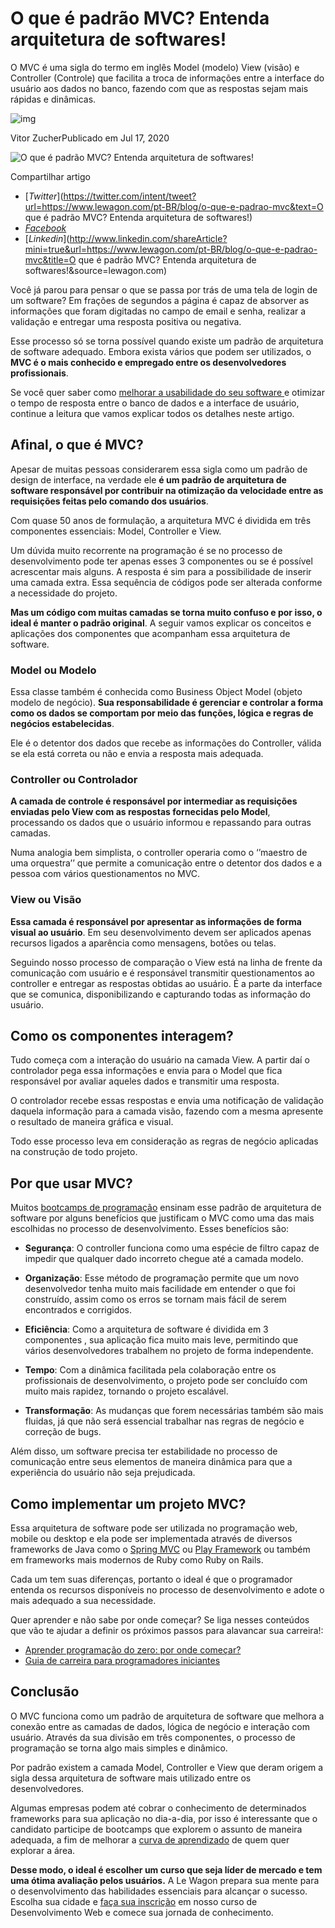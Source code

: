 # O que é padrão MVC? Entenda arquitetura de softwares!

O MVC é uma sigla do termo em inglês Model (modelo) View (visão) e Controller (Controle) que facilita a troca de informações entre a interface do usuário aos dados no banco, fazendo com que as respostas sejam mais rápidas e dinâmicas.

![img](https://res.cloudinary.com/wagon/image/upload/c_fill,h_40,q_auto,w_40/v1595013216/qffcs1hionbb2pp0b9ig.webp)

Vitor ZucherPublicado em Jul 17, 2020

![O que é padrão MVC? Entenda arquitetura de softwares!](https://res.cloudinary.com/wagon/image/upload/c_fill,g_face,h_460,q_auto,w_488/v1595013950/vxtwmd65bynjso3oagj5.webp)

Compartilhar artigo

- [*Twitter*](https://twitter.com/intent/tweet?url=https://www.lewagon.com/pt-BR/blog/o-que-e-padrao-mvc&text=O que é padrão MVC? Entenda arquitetura de softwares!)
- [*Facebook*](https://www.facebook.com/sharer/sharer.php?u=https://www.lewagon.com/pt-BR/blog/o-que-e-padrao-mvc)
- [*Linkedin*](http://www.linkedin.com/shareArticle?mini=true&url=https://www.lewagon.com/pt-BR/blog/o-que-e-padrao-mvc&title=O que é padrão MVC? Entenda arquitetura de softwares!&source=lewagon.com)

Você já parou para pensar o que se passa por trás de uma tela de login de um software? Em frações de segundos a página é capaz de absorver as informações que foram digitadas no campo de email e senha, realizar a validação e entregar uma resposta positiva ou negativa. 



Esse processo só se torna possível quando existe um padrão de arquitetura de software adequado. Embora exista vários que podem ser utilizados, o **MVC é o mais conhecido e empregado entre os desenvolvedores profissionais**.



Se você quer saber como [melhorar a usabilidade do seu software ](https://endeavor.org.br/estrategia-e-gestao/usabilidade/)e otimizar o tempo de resposta entre o banco de dados e a interface de usuário, continue a leitura que vamos explicar todos os detalhes neste artigo. 



## Afinal, o que é MVC?

Apesar de muitas pessoas considerarem essa sigla como um padrão de design de interface, na verdade ele **é um padrão de arquitetura de software responsável por contribuir na otimização da velocidade entre as requisições feitas pelo comando dos usuários**. 



Com quase 50 anos de formulação, a arquitetura MVC é dividida em três componentes essenciais: Model, Controller e View. 



Um dúvida muito recorrente na programação é se no processo de desenvolvimento pode ter apenas esses 3 componentes ou se é possível acrescentar mais alguns. A resposta é sim para a possibilidade de inserir uma camada extra. Essa sequência de códigos pode ser alterada conforme a necessidade do projeto. 



**Mas um código com muitas camadas se torna muito confuso e por isso, o ideal é manter o padrão original**. A seguir vamos explicar os conceitos e aplicações dos componentes que acompanham essa arquitetura de software.



### Model ou Modelo 

Essa classe também é conhecida como Business Object Model (objeto modelo de negócio). **Sua responsabilidade é gerenciar e controlar a forma como os dados se comportam por meio das funções, lógica e regras de negócios estabelecidas**. 



Ele é o detentor dos dados que recebe as informações do Controller, válida se ela está correta ou não e envia a resposta mais adequada. 



### Controller ou Controlador

**A camada de controle é responsável por intermediar as requisições enviadas pelo View com as respostas fornecidas pelo Model**, processando os dados que o usuário informou e repassando para outras camadas. 



Numa analogia bem simplista, o controller operaria como o ‘’maestro de uma orquestra’’ que permite a comunicação entre o detentor dos dados e a pessoa com vários questionamentos no MVC. 



### View ou Visão

**Essa camada é responsável por apresentar as informações de forma visual ao usuário**. Em seu desenvolvimento devem ser aplicados apenas recursos ligados a aparência como mensagens, botões ou telas. 



Seguindo nosso processo de comparação o View está na linha de frente da comunicação com usuário e é responsável transmitir questionamentos ao controller e entregar as respostas obtidas ao usuário. É a parte da interface que se comunica, disponibilizando e capturando todas as informação do usuário.



## Como os componentes interagem?

Tudo começa com a interação do usuário na camada View. A partir daí o controlador pega essa informações e envia para o Model que fica responsável por avaliar aqueles dados e transmitir uma resposta. 



O controlador recebe essas respostas e envia uma notificação de validação daquela informação para a camada visão, fazendo com a mesma apresente o resultado de maneira gráfica e visual.



Todo esse processo leva em consideração as regras de negócio aplicadas na construção de todo projeto.



## Por que usar MVC?

Muitos [bootcamps de programação](https://www.lewagon.com/pt-BR/blog/bootcamps-programação-funcionam) ensinam esse padrão de arquitetura de software por alguns benefícios que justificam o MVC como uma das mais escolhidas no processo de desenvolvimento. Esses benefícios são: 



- **Segurança**: O controller funciona como uma espécie de filtro capaz de impedir que qualquer dado incorreto chegue até a camada modelo. 

- **Organização**: Esse método de programação permite que um novo desenvolvedor tenha muito mais facilidade em entender o que foi construído, assim como os erros se tornam mais fácil de serem encontrados e corrigidos.

- **Eficiência**: Como a arquitetura de software é dividida em 3 componentes , sua aplicação fica muito mais leve, permitindo que vários desenvolvedores trabalhem no projeto de forma independente.

- **Tempo**: Com a dinâmica facilitada pela colaboração entre os profissionais de desenvolvimento, o projeto pode ser concluído com muito mais rapidez, tornando o projeto escalável.  

- **Transformação**: As mudanças que forem necessárias também são mais fluidas, já que não será essencial trabalhar nas regras de negócio e correção de bugs.

  

Além disso, um software precisa ter estabilidade no processo de comunicação entre seus elementos de maneira dinâmica para que a experiência do usuário não seja prejudicada. 



## Como implementar um projeto MVC?

Essa arquitetura de software pode ser utilizada no programação web, mobile ou desktop e ela pode ser implementada através de diversos frameworks de Java como o [Spring MVC](https://docs.spring.io/spring/docs/current/spring-framework-reference/web.html#mvc) ou [Play Framework](https://www.playframework.com/) ou também em frameworks mais modernos de Ruby como Ruby on Rails.



Cada um tem suas diferenças, portanto o ideal é que o programador entenda os recursos disponíveis no processo de desenvolvimento e adote o mais adequado a sua necessidade. 



Quer aprender e não sabe por onde começar? Se liga nesses conteúdos que vão te ajudar a definir os próximos passos para alavancar sua carreira!:



- [Aprender programação do zero: por onde começar?](https://www.lewagon.com/pt-BR/blog/aprender-programacao-do-zero-por-onde-comecar)
- [Guia de carreira para programadores iniciantes
  ](https://www.lewagon.com/pt-BR/blog/guia-de-carreira-programador-iniciante)

## Conclusão 

O MVC funciona como um padrão de arquitetura de software que melhora a conexão entre as camadas de dados, lógica de negócio e interação com usuário. Através da sua divisão em três componentes, o processo de programação se torna algo mais simples e dinâmico.



Por padrão existem a camada Model, Controller e View que deram origem a sigla dessa arquitetura de software mais utilizado entre os desenvolvedores.  



Algumas empresas podem até cobrar o conhecimento de determinados frameworks para sua aplicação no dia-a-dia, por isso é interessante que o candidato participe de bootcamps que explorem o assunto de maneira adequada, a fim de melhorar a [curva de aprendizado](https://www.lewagon.com/pt-BR/blog/aprender-programacao-do-zero-por-onde-comecar) de quem quer explorar a área. 



**Desse modo, o ideal é escolher um curso que seja líder de mercado e tem uma ótima avaliação pelos usuários.** A Le Wagon prepara sua mente para o desenvolvimento das habilidades essenciais para alcançar o sucesso. Escolha sua cidade e [faça sua inscrição](https://www.lewagon.com/pt-BR/apply) em nosso curso de Desenvolvimento Web e comece sua jornada de conhecimento. 
